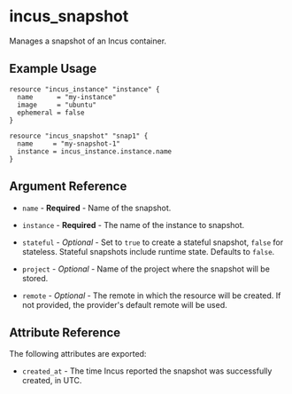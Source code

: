 # incus_snapshot

Manages a snapshot of an Incus container.

## Example Usage

```hcl
resource "incus_instance" "instance" {
  name      = "my-instance"
  image     = "ubuntu"
  ephemeral = false
}

resource "incus_snapshot" "snap1" {
  name     = "my-snapshot-1"
  instance = incus_instance.instance.name
}
```

## Argument Reference

* `name` - **Required** - Name of the snapshot.

* `instance` - **Required** - The name of the instance to snapshot.

* `stateful` - *Optional* - Set to `true` to create a stateful snapshot,
	`false` for stateless. Stateful snapshots include runtime state. Defaults to
	`false`.

* `project` - *Optional* - Name of the project where the snapshot will be stored.

* `remote` - *Optional* - The remote in which the resource will be created. If
	not provided, the provider's default remote will be used.

## Attribute Reference

The following attributes are exported:

* `created_at` - The time Incus  reported the snapshot was successfully created,
  in UTC.

